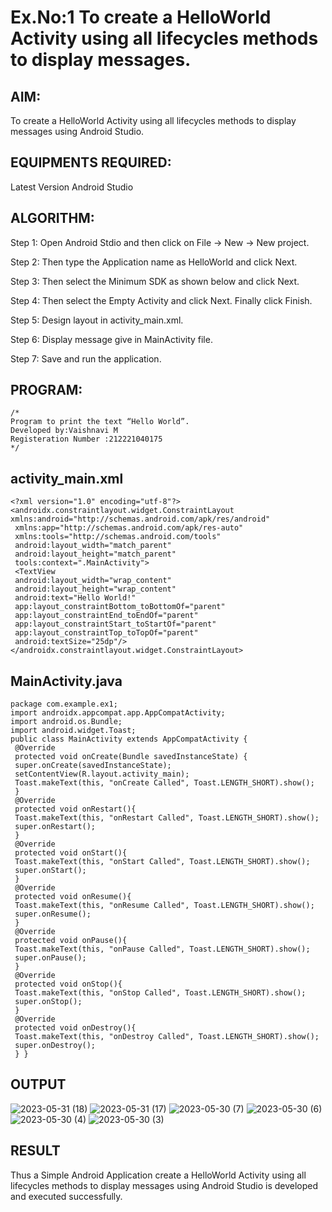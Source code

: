 # Ex.No:1 To create a HelloWorld Activity using all lifecycles methods to display messages.


## AIM:

To create a HelloWorld Activity using all lifecycles methods to display messages using Android Studio.

## EQUIPMENTS REQUIRED:

Latest Version Android Studio

## ALGORITHM:

Step 1: Open Android Stdio and then click on File -> New -> New project.

Step 2: Then type the Application name as HelloWorld and click Next. 

Step 3: Then select the Minimum SDK as shown below and click Next.

Step 4: Then select the Empty Activity and click Next. Finally click Finish.

Step 5: Design layout in activity_main.xml.

Step 6: Display message give in MainActivity file.

Step 7: Save and run the application.

## PROGRAM:
```
/*
Program to print the text “Hello World”.
Developed by:Vaishnavi M
Registeration Number :212221040175
*/
```
## activity_main.xml
```
<?xml version="1.0" encoding="utf-8"?>
<androidx.constraintlayout.widget.ConstraintLayout 
xmlns:android="http://schemas.android.com/apk/res/android"
 xmlns:app="http://schemas.android.com/apk/res-auto"
 xmlns:tools="http://schemas.android.com/tools"
 android:layout_width="match_parent"
 android:layout_height="match_parent"
 tools:context=".MainActivity">
 <TextView
 android:layout_width="wrap_content"
 android:layout_height="wrap_content"
 android:text="Hello World!"
 app:layout_constraintBottom_toBottomOf="parent"
 app:layout_constraintEnd_toEndOf="parent"
 app:layout_constraintStart_toStartOf="parent"
 app:layout_constraintTop_toTopOf="parent"
 android:textSize="25dp"/>
</androidx.constraintlayout.widget.ConstraintLayout>
```
## MainActivity.java
```
package com.example.ex1;
import androidx.appcompat.app.AppCompatActivity;
import android.os.Bundle;
import android.widget.Toast;
public class MainActivity extends AppCompatActivity {
 @Override
 protected void onCreate(Bundle savedInstanceState) {
 super.onCreate(savedInstanceState);
 setContentView(R.layout.activity_main);
 Toast.makeText(this, "onCreate Called", Toast.LENGTH_SHORT).show();
 }
 @Override
 protected void onRestart(){
 Toast.makeText(this, "onRestart Called", Toast.LENGTH_SHORT).show();
 super.onRestart();
 }
 @Override
 protected void onStart(){
 Toast.makeText(this, "onStart Called", Toast.LENGTH_SHORT).show();
 super.onStart();
 }
 @Override
 protected void onResume(){
 Toast.makeText(this, "onResume Called", Toast.LENGTH_SHORT).show();
 super.onResume();
 }
 @Override
 protected void onPause(){
 Toast.makeText(this, "onPause Called", Toast.LENGTH_SHORT).show();
 super.onPause();
 }
 @Override
 protected void onStop(){
 Toast.makeText(this, "onStop Called", Toast.LENGTH_SHORT).show();
 super.onStop();
 }
 @Override
 protected void onDestroy(){
 Toast.makeText(this, "onDestroy Called", Toast.LENGTH_SHORT).show();
 super.onDestroy();
 } }
```
## OUTPUT
![2023-05-31 (18)](https://github.com/Vaish-1011/Mobile-Application-Development/assets/135130074/2b0265ca-f164-41a4-9d5f-4628ae552b3d)
![2023-05-31 (17)](https://github.com/Vaish-1011/Mobile-Application-Development/assets/135130074/ed342a3a-05e9-4e7c-8566-baa421d1fc44)
![2023-05-30 (7)](https://github.com/Vaish-1011/Mobile-Application-Development/assets/135130074/204a6d72-de3c-42f5-9f1a-36083305407e)
![2023-05-30 (6)](https://github.com/Vaish-1011/Mobile-Application-Development/assets/135130074/f96eea10-caff-436a-ba95-b13a001e152f)
![2023-05-30 (4)](https://github.com/Vaish-1011/Mobile-Application-Development/assets/135130074/501f935e-cfcb-4fba-8479-c9c27df7ac2c)
![2023-05-30 (3)](https://github.com/Vaish-1011/Mobile-Application-Development/assets/135130074/f1d42bc0-e581-453e-b0a0-a720d9c3b342)

## RESULT
Thus a Simple Android Application create a HelloWorld Activity using all lifecycles methods to display messages using Android Studio is developed and executed successfully.
